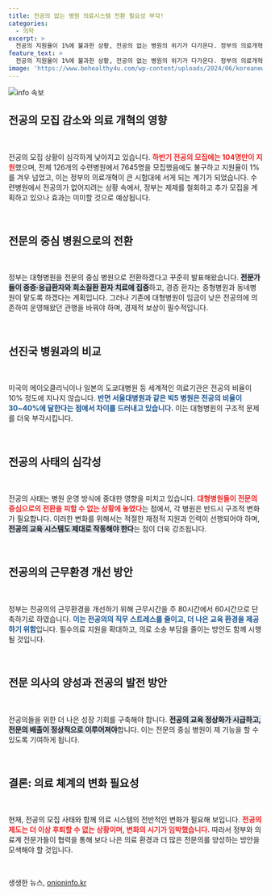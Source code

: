```yaml
---
title: 전공의 없는 병원 의료시스템 전환 필요성 부각!
categories:
  - 의학
excerpt: >
  전공의 지원율이 1%에 불과한 상황, 전공의 없는 병원의 위기가 다가온다. 정부의 의료개혁이 시험대에 오르며, 대형병원은 전문의 중심으로 변모해야 할 절박한 현실에 직면했다. 더 비싼 의료를 감수할 준비는 되어 있는가?
feature_text: >
  전공의 지원율이 1%에 불과한 상황, 전공의 없는 병원의 위기가 다가온다. 정부의 의료개혁이 시험대에 오르며, 대형병원은 전문의 중심으로 변모해야 할 절박한 현실에 직면했다. 더 비싼 의료를 감수할 준비는 되어 있는가?
image: 'https://www.behealthy4u.com/wp-content/uploads/2024/06/koreanews.jpg'
---
```


<p><img src="https://www.behealthy4u.com/wp-content/uploads/2024/06/koreanews.jpg" alt="info 속보" /></p>

<h2 data-ke-size="size26">전공의 모집 감소와 의료 개혁의 영향</h2>

<p data-ke-size="size16">&nbsp;</p>

<p>전공의 모집 상황이 심각하게 낮아지고 있습니다. <b><span style="color: #ee2323;">하반기 전공의 모집에는 104명만이 지원</span></b>했으며, 전체 126개의 수련병원에서 7645명을 모집했음에도 불구하고 지원율이 1%를 겨우 넘었고, 이는 정부의 의료개혁이 큰 시험대에 서게 되는 계기가 되었습니다. 수련병원에서 전공의가 없어지려는 상황 속에서, 정부는 제제를 철회하고 추가 모집을 계획하고 있으나 효과는 미미할 것으로 예상됩니다.</p>

<p data-ke-size="size16">&nbsp;</p>

<h2 data-ke-size="size26">전문의 중심 병원으로의 전환</h2>

<p data-ke-size="size16">&nbsp;</p>

<p>정부는 대형병원을 전문의 중심 병원으로 전환하겠다고 꾸준히 발표해왔습니다. <b><span style="background-color: #21538527;">전문가들이 중증·응급환자와 희소질환 환자 치료에 집중</span></b>하고, 경증 환자는 중형병원과 동네병원이 맡도록 하겠다는 계획입니다. 그러나 기존에 대형병원이 임금이 낮은 전공의에 의존하여 운영해왔던 관행을 바꿔야 하며, 경제적 보상이 필수적입니다.</p>

<p data-ke-size="size16">&nbsp;</p>

<h2 data-ke-size="size26">선진국 병원과의 비교</h2>

<p data-ke-size="size16">&nbsp;</p>

<p>미국의 메이오클리닉이나 일본의 도쿄대병원 등 세계적인 의료기관은 전공의 비율이 10% 정도에 지나지 않습니다. <b><span style="color: #1a5490;">반면 서울대병원과 같은 빅5 병원은 전공의 비율이 30~40%에 달한다는 점에서 차이를 드러내고 있습니다.</span></b> 이는 대형병원의 구조적 문제를 더욱 부각시킵니다.</p>

<p data-ke-size="size16">&nbsp;</p>

<h2 data-ke-size="size26">전공의 사태의 심각성</h2>

<p data-ke-size="size16">&nbsp;</p>

<p>전공의 사태는 병원 운영 방식에 중대한 영향을 미치고 있습니다. <b><span style="color: #ee2323;">대형병원들이 전문의 중심으로의 전환을 피할 수 없는 상황에 놓였다</span></b>는 점에서, 각 병원은 반드시 구조적 변화가 필요합니다. 이러한 변화를 위해서는 적절한 재정적 지원과 인력이 선행되어야 하며, <b><span style="background-color: #21538527;">전공의 교육 시스템도 제대로 작동해야 한다</span></b>는 점이 더욱 강조됩니다. </p>

<p data-ke-size="size16">&nbsp;</p>

<h2 data-ke-size="size26">전공의의 근무환경 개선 방안</h2>

<p data-ke-size="size16">&nbsp;</p>

<p>정부는 전공의의 근무환경을 개선하기 위해 근무시간을 주 80시간에서 60시간으로 단축하기로 하였습니다. <b><span style="color: #1a5490;">이는 전공의의 직무 스트레스를 줄이고, 더 나은 교육 환경을 제공하기 위함</span></b>입니다. 필수의료 지원을 확대하고, 의료 소송 부담을 줄이는 방안도 함께 시행될 것입니다.</p>

<p data-ke-size="size16">&nbsp;</p>

<h2 data-ke-size="size26">전문 의사의 양성과 전공의 발전 방안</h2>

<p data-ke-size="size16">&nbsp;</p>

<p>전공의들을 위한 더 나은 성장 기회를 구축해야 합니다. <b><span style="background-color: #21538527;">전공의 교육 정상화가 시급하고, 전문의 배출이 정상적으로 이루어져야</span></b>합니다. 이는 전문의 중심 병원이 제 기능을 할 수 있도록 기여하게 됩니다.</p>

<p data-ke-size="size16">&nbsp;</p>

<h2 data-ke-size="size26">결론: 의료 체계의 변화 필요성</h2>

<p data-ke-size="size16">&nbsp;</p>

<p>현재, 전공의 모집 사태와 함께 의료 시스템의 전반적인 변화가 필요해 보입니다. <b><span style="color: #ee2323;">전공의 제도는 더 이상 후퇴할 수 없는 상황이며, 변화의 시기가 임박했습니다.</span></b> 따라서 정부와 의료계 전문가들이 협력을 통해 보다 나은 의료 환경과 더 많은 전문의를 양성하는 방안을 모색해야 할 것입니다. </p>

<p data-ke-size="size16">&nbsp;</p>
생생한 뉴스, <a href="https://onioninfo.kr" rel="dofollow">onioninfo.kr</a>



